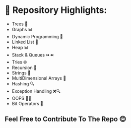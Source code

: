 # 🌟 Repository Highlights:

- Trees 🌲
- Graphs 📊
- Dynamic Programming 🔄
- Linked List 🔗
- Heap 📊
- Stack & Queues ⏩⏪
- Tries 🌐
- Recursion 🔁
- Strings 🧵
- MultiDimensional Arrays 🔄
- Hashing 🔍
- Exception Handling ❌🔍
- OOPS 🧑‍💻
- Bit Operators 🧮

## Feel Free to Contribute To The Repo 😊
